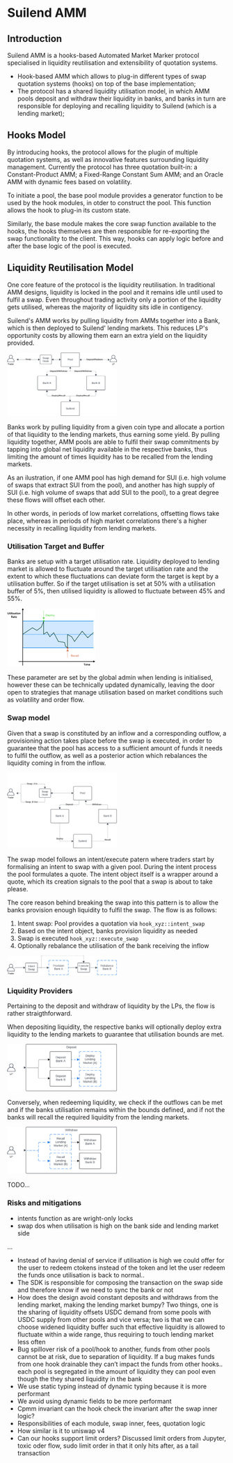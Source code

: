 # Suilend AMM

## Introduction

Suilend AMM is a hooks-based Automated Market Marker protocol specialised in liquidity reutilisation and extensibility of quotation systems.

- Hook-based AMM which allows to plug-in different types of swap quotation systems (hooks) on top of the base implementation;
- The protocol has a shared liquidity utilisation model, in which AMM pools deposit and withdraw their liquidity in banks, and banks in turn are responsible for deploying and recalling liquidity to Suilend (which is a lending market);

## Hooks Model
By introducing hooks, the protocol allows for the plugin of multiple quotation systems, as well as innovative features surrounding liquidity management. Currently the protocol has three quotation built-in: a Constant-Product AMM; a Fixed-Range Constant Sum AMM; and an Oracle AMM with dynamic fees based on volatility.

To initiate a pool, the base pool module provides a generator function to be used by the hook modules, in otder to construct the pool. This function allows the hook to plug-in its custom state.

Similarly, the base module makes the core swap function available to the hooks, the hooks themselves are then responsible for re-exporting the swap functionality to the client. This way, hooks can apply logic before and after the base logic of the pool is executed.


## Liquidity Reutilisation Model
One core feature of the protocol is the liquidity reutilisation. In traditional AMM designs, liquidity is locked in the pool and it remains idle until used to fulfil a swap. Even throughout trading activity only a portion of the liquidity gets utilised, whereas the majority of liquidity sits idle in contigency.

Suilend's AMM works by pulling liquidity from AMMs together into a Bank, which is then deployed to Suilend' lending markets. This reduces LP's opportunity costs by allowing them earn an extra yield on the liquidity provided.

<img src="assets/d1.svg" alt="Alt text" style="width:50%;">

Banks work by pulling liquidity from a given coin type and allocate a portion of that liquidity to the lending markets, thus earning some yield. By pulling liquidity together, AMM pools are able to fulfil their swap commitments by tapping into global net liquidity available in the respective banks, thus limiting the amount of times liquidity has to be recalled from the lending markets.

As an ilustration, if one AMM pool has high demand for SUI (i.e. high volume of swaps that extract SUI from the pool), and another has high supply of SUI (i.e. high volume of swaps that add SUI to the pool), to a great degree these flows willl offset each other.

In other words, in periods of low market correlations, offsetting flows take place, whereas in periods of high market correlations there's a higher necessity in recalling liquidity from lending markets.

### Utilisation Target and Buffer
Banks are setup with a target utilisation rate. Liquidity deployed to lending market is allowed to fluctuate around the target utilisation rate and the extent to which these fluctuations can deviate form the target is kept by a utilisation buffer. So if the target utilisation is set at 50% with a utilisation buffer of 5%, then utilised liquidity is allowed to fluctuate between 45% and 55%.

<img src="assets/utilisation.svg" alt="Alt text" style="width:40%;">

These parameter are set by the global admin when lending is initialised, however these can be technically updated dynamically, leaving the door open to strategies that manage utilisation based on market conditions such as volatility and order flow.


### Swap model

Given that a swap is constituted by an inflow and a corresponding outflow, a provisioning action takes place before the swap is executed, in order to guarantee that the pool has access to a sufficient amount of funds it needs to fulfil the outflow, as well as a posterior action which rebalances the liquidity coming in from the inflow.

<img src="assets/swap.svg" alt="Alt text" style="width:50%;">


The swap model follows an intent/execute patern where traders start by formalising an intent to swap with a given pool. During the intent process the pool formulates a quote. The intent object itself is a wrapper around a quote, which its creation signals to the pool that a swap is about to take please.

The core reason behind breaking the swap into this pattern is to allow the banks provision enough liquidity to fulfil the swap. The flow is as follows:

1. Intent swap: Pool provides a quotation via `hook_xyz::intent_swap`
2. Based on the intent object, banks provision liquidity as needed
3. Swap is executed `hook_xyz::execute_swap`
4. Optionally rebalance the utilisation of the bank receiving the inflow

<img src="assets/swap_intent.svg" alt="Alt text" style="width:50%;">

### Liquidity Providers

Pertaining to the deposit and withdraw of liquidity by the LPs, the flow is rather straigthforward.

When depositing liquidity, the respective banks will optionally deploy extra liquidity to the lending markets to guarantee that utilisation bounds are met.

<img src="assets/deposit-2.svg" alt="Alt text" style="width:50%;">

Conversely, when redeeming liquidity, we check if the outflows can be met and if the banks utilisation remains within the bounds defined, and if not the banks will recall the required liquidity from the lending markets.

<img src="assets/withdraw-2.svg" alt="Alt text" style="width:50%;">



TODO...

### Risks and mitigations

- intents function as are wright-only locks
- swap dos when utilisation is high on the bank side and lending market side


...
- Instead of having denial of service if utilisation is high we could offer for the user to redeem ctokens instead of the token and let the user redeem the funds once utilisation is back to normal..
- The SDK is responsible for composing the transaction on the swap side and therefore know if we need to sync the bank or not
- How does the design avoid constant deposits and withdraws from the lending market, making the lending market bumpy? Two things, one is the sharing of liquidity offsets USDC demand from some pools with USDC supply from other pools and vice versa; two is that we can choose widened liquidity buffer such that effective liquidity is allowed to fluctuate within a wide range, thus requiring to touch lending market less often
- Bug spillover risk of a pool/hook to another, funds from other pools cannot be at risk, due to separation of liquidity. If a bug makes funds from one hook drainable they can’t impact the funds from other hooks.. each pool is segregated in the amount of liquidity they can pool even though the they shared liquidity in the bank
- We use static typing instead of dynamic typing because it is more performant
- We avoid using dynamic fields to be more performant
- Cpmm invariant can the hook check the invariant after the swap inner logic?
- Responsibilities of each module, swap inner, fees, quotation logic
- How similar is it to uniswap v4
- Can our hooks support limit orders? Discussed limit orders from Jupyter, toxic oder flow, sudo limit order in that it only hits after, as a tail transaction